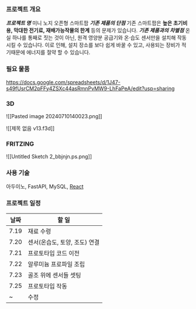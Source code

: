 ### 프로젝트 개요
***프로젝트 명***
	미니 노지 오픈형 스마트팜
***기존 제품의 단점*** 
	기존 스마트팜은 **높은 초기비용, 막대한 전기료, 재배가능작물의 한계** 등의 문제가 있습니다.
***기존 제품과의 차별점*** 
	온실 하나를 통째로 짓는 것이 아닌, 원격 영양분 공급기와 온·습도 센서만을 설치해 작동 시킬 수 있습니다. 이로 인해, 설치 장소를 보다 쉽게 바꿀 수 있고, 사용되는 장비가 적기때문에 에너지를 절약 할 수 있습니다. 
### 필요 물품
https://docs.google.com/spreadsheets/d/1J47-s49fUsrCM2pFFy4ZSXc44asRmnPvMW9-LhFaPeA/edit?usp=sharing

### 3D 
![[Pasted image 20240710140023.png]]

![[제목 없음 v13.f3d]]

### FRITZING
![[Untitled Sketch 2_bbjnjn.ps.png]]
### 사용 기술
아두이노, FastAPI, MySQL, [React](디자인.md)

### 프로젝트 일정

| 날짜   | 할 일                |
| ---- | ------------------ |
| 7.19 | 재료 수령              |
| 7.20 | 센서(온습도, 토양, 조도) 연결 |
| 7.21 | 프로토타입 코드 이전        |
| 7.22 | 알루미늄 프로파일 조립       |
| 7.23 | 골조 위에 센서들 셋팅       |
| 7.25 | 프로토타입 작동           |
| ~    | 수정                 |
